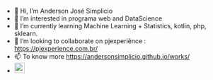 - 👋 Hi, I’m Anderson José Simplicio
- 👀 I’m interested in programa web and DataScience
- 🌱 I’m currently learning Machine Learning + Statistics, kotlin, php, sklearn.  
- 💞️ I’m looking to collaborate on pjexperiênce : https://pjexperience.com.br/
- 📫 To know more https://andersonsimplicio.github.io/works/
- <img height="23em" src="https://img.shields.io/badge/Python-FFD43B?style=for-the-badge&amp;logo=python&amp;logoColor=darkgreen">

<!---
andersonsimplicio/andersonsimplicio is a ✨ special ✨ repository because its `README.md` (this file) appears on your GitHub profile.
You can click the Preview link to take a look at your changes.
--->
